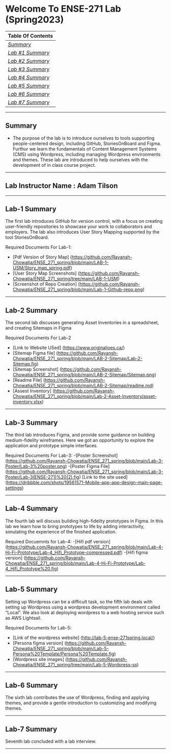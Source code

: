 # **Welcome To ENSE-271 Lab (Spring2023)**

|  **Table Of Contents**       | 
| -------------  |
| *[Summary](#summary)*     |
| *[Lab #1 Summary](#lab-1-summary)* |
| *[Lab #2 Summary](#lab-2-summary)* |
| *[Lab #3 Summary](#lab-3-summary)* |
| *[Lab #4 Summary](#lab-4-summary)* |
| *[Lab #5 Summary](#lab-5-summary)* |
| *[Lab #6 Summary](#lab-6-summary)* |
| *[Lab #7 Summary](#lab-7-summary)* |
---
## **Summary**

- The purpose of the lab is to introduce ourselves to tools supporting people-centered design, including GitHub, StoriesOnBoard and Figma. Furthur we learn the fundamentals of Content Management Systems (CMS) using Wordpress, including managing Wordpress environments and themes. These lab are introduced to help ourselves with the development of in class course project.
---

## **Lab Instructor Name : Adam Tilson**

---

## **Lab-1 Summary**

The first lab introduces GitHub for version control, with a focus on creating user-friendly repositories to showcase your work to collaborators and employers. The lab also introduces User Story Mapping supported by the tool StoriesOnBoard.

Required Documents For Lab-1:

- [Pdf Version of Story Map] (https://github.com/Rayansh-Chowatia/ENSE_271_spring/blob/main/LAB-1-USM/Story_map_spring.pdf)
- [User Story Map Screenshots] (https://github.com/Rayansh-Chowatia/ENSE_271_spring/tree/main/LAB-1-USM) 
- [Screenshot of Repo Creation] (https://github.com/Rayansh-Chowatia/ENSE_271_spring/blob/main/Lab-1-Github-repo.png)

---
## **Lab-2 Summary**

The second lab discusses generating Asset Inventories in a spreadsheet, and creating Sitemaps in Figma

Required Documents For Lab-2
- [Link to Website USed] (https://www.originaljoes.ca/)
- [Sitemap Figma file] (https://github.com/Rayansh-Chowatia/ENSE_271_spring/blob/main/LAB-2-Sitemap/Lab-2-Sitemap.fig)
- [Sitemap Screenshot] (https://github.com/Rayansh-Chowatia/ENSE_271_spring/blob/main/LAB-2-Sitemap/Sitemap.png)
- [Readme File] (https://github.com/Rayansh-Chowatia/ENSE_271_spring/blob/main/LAB-2-Sitemap/readme.md)
- [Assest Inventory] (https://github.com/Rayansh-Chowatia/ENSE_271_spring/blob/main/Lab-2-Asset-Inventory/asset-inventory.xlsx)
---
## **Lab-3 Summary**

The third lab  introduces Figma, and provide some guidance on building medium-fidelity wireframes. Here we got an opportunity to explore the application and prototype simple interfaces.

Required Documents For Lab-3:
-[Poster Screenshot] (https://github.com/Rayansh-Chowatia/ENSE_271_spring/blob/main/Lab-3-Poster/Lab-3%20poster.png)
-[Poster Figma File] (https://github.com/Rayansh-Chowatia/ENSE_271_spring/blob/main/Lab-3-Poster/Lab-3(ENSE-271)%20(2).fig)
[Link to the site used] (https://dribbble.com/shots/19561571-Mobile-app-app-design-main-page-settings)

---

## **Lab-4 Summary**

The fourth lab will discuss building high-fidelity prototypes in Figma. In this lab we learn how to bring prototypes to life by adding interactivity, simulating the experience of the finished application.

Required Docuemnts for Lab-4:
-[Hifi pdf version] (https://github.com/Rayansh-Chowatia/ENSE_271_spring/blob/main/Lab-4-Hi-Fi-Prototype/Lab-4_Hifi_Prototype-compressed.pdf)
-[Hifi figma version] (https://github.com/Rayansh-Chowatia/ENSE_271_spring/blob/main/Lab-4-Hi-Fi-Prototype/Lab-4_Hifi_Prototype%20.fig)

---

## **Lab-5 Summary**

Setting up Wordpress can be a difficult task, so the fifth lab deals with setting up Wordpress using a wordpress development environment called “Local”. We also look at deploying wordpress to a web hosting service such as AWS Lightsail.

Required Documents for Lab-5:
- [Link of the wordpress website] (http://lab-5-ense-271spring.local/)
- [Persona figma version] (https://github.com/Rayansh-Chowatia/ENSE_271_spring/blob/main/Lab-5-Persona%20Template/Persona%20Template.fig)
- [Wordpress site images] (https://github.com/Rayansh-Chowatia/ENSE_271_spring/tree/main/Lab-5-Wordpress-ss)

---

## **Lab-6 Summary**

The sixth lab contributes the use of Wordpress, finding and applying themes, and provide a gentle introduction to customizing and modifying themes.

---

## **Lab-7 Summary**
Seventh lab concluded with a lab interview.

---



